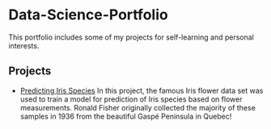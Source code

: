 # Data-Science-Portfolio
This portfolio includes some of my projects for self-learning and personal interests.

## Projects

- [Predicting Iris Species](https://github.com/Liaotimo/Data-Science-Portfolio/blob/main/Gaspe%20Iris%20Classification%20Project/Iris%20Support%20Vector%20Machines%20Project.ipynb)
In this project, the famous Iris flower data set was used to train a model for prediction of Iris species based on flower measurements. Ronald Fisher originally collected the majority of these samples in 1936 from the beautiful Gaspé Peninsula in Quebec!
